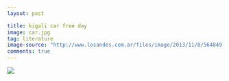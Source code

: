 ```yaml
---
layout: post

title: kigali car free day
image: car.jpg
tag: literature
image-source: "http://www.losandes.com.ar/files/image/2013/11/8/564849.jpg"
comments: true
---
```

<img src="{{site.github.url}}/img/car.jpg">


